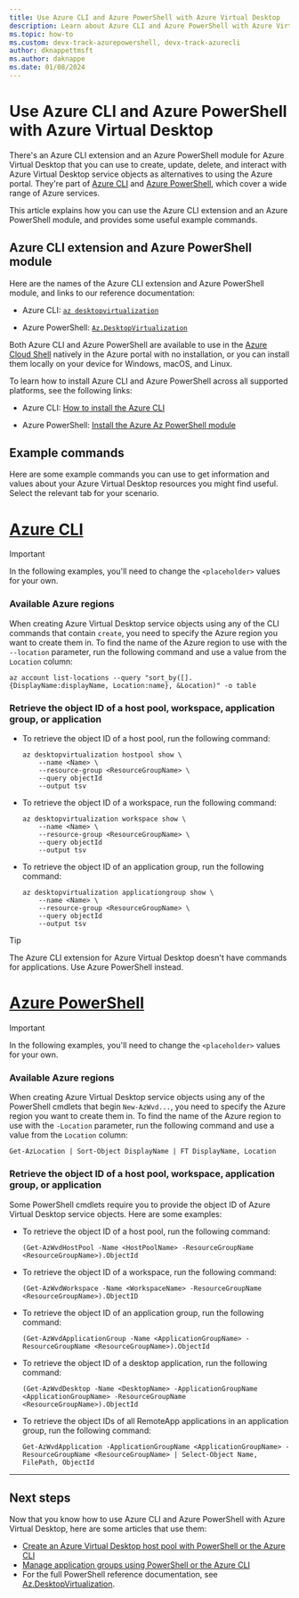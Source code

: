 ```yaml
---
title: Use Azure CLI and Azure PowerShell with Azure Virtual Desktop
description: Learn about Azure CLI and Azure PowerShell with Azure Virtual Desktop and some useful example commands you can run.
ms.topic: how-to
ms.custom: devx-track-azurepowershell, devx-track-azurecli
author: dknappettmsft
ms.author: daknappe
ms.date: 01/08/2024
---
```

# Use Azure CLI and Azure PowerShell with Azure Virtual Desktop

There's an Azure CLI extension and an Azure PowerShell module for Azure Virtual Desktop that you can use to create, update, delete, and interact with Azure Virtual Desktop service objects as alternatives to using the Azure portal. They're part of [Azure CLI](/cli/azure/what-is-azure-cli) and [Azure PowerShell](/powershell/azure/what-is-azure-powershell), which cover a wide range of Azure services.

This article explains how you can use the Azure CLI extension and an Azure PowerShell module, and provides some useful example commands.

## Azure CLI extension and Azure PowerShell module

Here are the names of the Azure CLI extension and Azure PowerShell module, and links to our reference documentation:

- Azure CLI: [`az desktopvirtualization`](/cli/azure/desktopvirtualization)

- Azure PowerShell: [`Az.DesktopVirtualization`](/powershell/module/az.desktopvirtualization)

Both Azure CLI and Azure PowerShell are available to use in the [Azure Cloud Shell](../cloud-shell/overview.md) natively in the Azure portal with no installation, or you can install them locally on your device for Windows, macOS, and Linux.

To learn how to install Azure CLI and Azure PowerShell across all supported platforms, see the following links:

- Azure CLI: [How to install the Azure CLI](/cli/azure/install-azure-cli)

- Azure PowerShell: [Install the Azure Az PowerShell module](/powershell/azure/install-azure-powershell)

## Example commands

Here are some example commands you can use to get information and values about your Azure Virtual Desktop resources you might find useful. Select the relevant tab for your scenario.

# [Azure CLI](#tab/cli)

> [!IMPORTANT]
> In the following examples, you'll need to change the `<placeholder>` values for your own.

### Available Azure regions

When creating Azure Virtual Desktop service objects using any of the CLI commands that contain `create`, you need to specify the Azure region you want to create them in. To find the name of the Azure region to use with the `--location` parameter, run the following command and use a value from the `Location` column:

```azurepowershell
az account list-locations --query "sort_by([].{DisplayName:displayName, Location:name}, &Location)" -o table
```

### Retrieve the object ID of a host pool, workspace, application group, or application

- To retrieve the object ID of a host pool, run the following command:

   ```azurecli
   az desktopvirtualization hostpool show \
       --name <Name> \
       --resource-group <ResourceGroupName> \
       --query objectId 
       --output tsv
   ```

- To retrieve the object ID of a workspace, run the following command:

   ```azurecli
   az desktopvirtualization workspace show \
       --name <Name> \
       --resource-group <ResourceGroupName> \
       --query objectId 
       --output tsv
   ```

- To retrieve the object ID of an application group, run the following command:

   ```azurecli
   az desktopvirtualization applicationgroup show \
       --name <Name> \
       --resource-group <ResourceGroupName> \
       --query objectId 
       --output tsv
   ```

> [!TIP]
> The Azure CLI extension for Azure Virtual Desktop doesn't have commands for applications. Use Azure PowerShell instead.

# [Azure PowerShell](#tab/powershell)

> [!IMPORTANT]
> In the following examples, you'll need to change the `<placeholder>` values for your own.

### Available Azure regions

When creating Azure Virtual Desktop service objects using any of the PowerShell cmdlets that begin `New-AzWvd...`, you need to specify the Azure region you want to create them in. To find the name of the Azure region to use with the `-Location` parameter, run the following command and use a value from the `Location` column:

```azurepowershell
Get-AzLocation | Sort-Object DisplayName | FT DisplayName, Location
```

### Retrieve the object ID of a host pool, workspace, application group, or application

Some PowerShell cmdlets require you to provide the object ID of Azure Virtual Desktop service objects. Here are some examples:

- To retrieve the object ID of a host pool, run the following command:

   ```azurepowershell
   (Get-AzWvdHostPool -Name <HostPoolName> -ResourceGroupName <ResourceGroupName>).ObjectId
   ```

- To retrieve the object ID of a workspace, run the following command:

   ```azurepowershell
   (Get-AzWvdWorkspace -Name <WorkspaceName> -ResourceGroupName <ResourceGroupName>).ObjectID
   ```

- To retrieve the object ID of an application group, run the following command:

   ```azurepowershell
   (Get-AzWvdApplicationGroup -Name <ApplicationGroupName> -ResourceGroupName <ResourceGroupName>).ObjectId
   ```

- To retrieve the object ID of a desktop application, run the following command:

   ```azurepowershell
   (Get-AzWvdDesktop -Name <DesktopName> -ApplicationGroupName <ApplicationGroupName> -ResourceGroupName <ResourceGroupName>).ObjectId
   ```

- To retrieve the object IDs of all RemoteApp applications in an application group, run the following command:

   ```azurepowershell
   Get-AzWvdApplication -ApplicationGroupName <ApplicationGroupName> -ResourceGroupName <ResourceGroupName> | Select-Object Name, FilePath, ObjectId
   ```

---

## Next steps

Now that you know how to use Azure CLI and Azure PowerShell with Azure Virtual Desktop, here are some articles that use them:

- [Create an Azure Virtual Desktop host pool with PowerShell or the Azure CLI](create-host-pools-powershell.md)
- [Manage application groups using PowerShell or the Azure CLI](manage-app-groups-powershell.md)
- For the full PowerShell reference documentation, see [Az.DesktopVirtualization](/powershell/module/az.desktopvirtualization).
